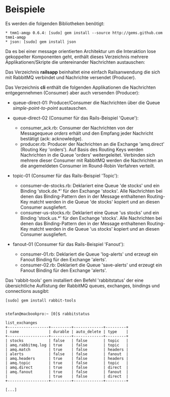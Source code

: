 Beispiele
=========

Es werden die folgenden Bibliotheken benötigt:

	* tmm1-amqp 0.6.4: [sudo] gem install --source http://gems.github.com tmm1-amqp
	* json: [sudo] gem install json

Da es bei einer message orientierten Architektur um die Interaktion lose gekoppelter Komponenten geht,
enthält dieses Verzeichnis mehrere Applikationen/Skripte die untereinander Nachrichten austauschen:

Das Verzeichnis **railsapp** beinhaltet eine einfach Railsanwendung die sich mit RabbitMQ verbindet und
Nachrichte versendet (Producer).

Das Verzeichnis **cli** enthält die folgenden Applikationen die Nachrichten entgegennehmen (Consumer) aber auch
versenden (Producer):


* queue-direct-01: Producer/Consumer die Nachrichten über die Queue _simple-point-to-point_ austauschen.


* queue-direct-02 (Consumer für das Rails-Beispiel 'Queue'):
	* consumer\_ack.rb: Consumer der Nachrichten von der Messagequeue _orders_ erhält 
	und den Empfang jeder Nachricht bestätigt (ack: acknowledge).
	* producer.rb: Producer der Nachrichten an die Exchange 'amq.direct' (Routing Key 'orders').
	Auf Basis des Routing Keys werden Nachrichten in die Queue 'orders' weitergeleitet.
  Verbinden sich mehrere dieser Consumer mit RabbitMQ werden die Nachrichten an die angemeldeten Consumer
  im Round-Robin Verfahren verteilt.

* topic-01 (Consumer für das Rails-Beispiel 'Topic'):
	* consumer-de-stocks.rb: Deklariert eine Queue 'de stocks' und ein Binding 'stock.de.*' für den Exchange
	  'stocks'. Alle Nachrichten bei denen das Binding-Pattern den in der Message enthaltenen Routing-Key
	  matcht werden in die Queue 'de stocks' kopiert und an diesen Consumer ausgliefert.
	* consumer-us-stocks.rb: Deklariert eine Queue 'us stocks' und ein Binding 'stock.us.*' für den Exchange
	  'stocks'. Alle Nachrichten bei denen das Binding-Pattern den in der Message enthaltenen Routing-Key
	  matcht werden in die Queue 'us stocks' kopiert und an diesen Consumer ausgliefert.
	
* fanout-01 (Consumer für das Rails-Beispiel 'Fanout'):
	* consumer-01.rb: Deklariert die Queue 'log-alerts' und erzeugt ein Fanout Binding für den Exchange 'alerts'.
	* consumer-02.rb: Deklariert die Queue 'save-alerts' und erzeugt ein Fanout Binding für den Exchange 'alerts'.


Das 'rabbit-tools' gem installiert den Befehl 'rabbitstatus' der eine übersichtliche Auflistung der RabbitMQ 
queues, exchanges, bindings und connections ausgibt:

	[sudo] gem install rabbit-tools


	stefan@macbookpro:~ [0]$ rabbitstatus 

	list_exchanges
	+------------------+---------+-------------+---------+
	| name             | durable | auto_delete | type    |
	+------------------+---------+-------------+---------+
	| stocks           | false   | false       | topic   |
	| amq.rabbitmq.log | true    | false       | topic   |
	| amq.match        | true    | false       | headers |
	| alerts           | false   | false       | fanout  |
	| amq.headers      | true    | false       | headers |
	| amq.topic        | true    | false       | topic   |
	| amq.direct       | true    | false       | direct  |
	| amq.fanout       | true    | false       | fanout  |
	|                  | true    | false       | direct  |
	+------------------+---------+-------------+---------+
	
	[...]
